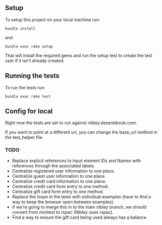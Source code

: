 ## Setup

To setup this project on your local machine run:

    bundle install

and

    bundle exec rake setup

That will install the required gems and run the setup test to create the test user if it isn't already created.


## Running the tests

To run the tests run:

    bundle exec rake test


## Config for local

Right now the tests are set to run against nibley.deseretbook.com.

If you want to point at a different url, you can change the base_url method in the test_helper file.

### TODO

* Replace explicit references to input element IDs and Names with references through the associated labels.
* Centralize registered user information to one place.
* Centralize guest user information to one place.
* Centralize credit card information to one place.
* Centralize credit card form entry to one method.
* Centralize gift card form entry to one method.
* Replace the loops in the tests with individual examples (have to find a way to keep the browser open between examples).
* If we're going to merge this in to the main nibley branch, we should convert from minitest to rspec (Nibley uses rspec).
* Find a way to ensure the gift card being used always has a balance.
